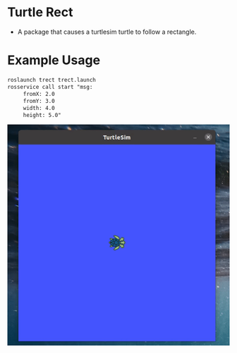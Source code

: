 # Turtle Rect
* A package that causes a turtlesim turtle to follow a rectangle.
# Example Usage
```
roslaunch trect trect.launch
rosservice call start "msg:
     fromX: 2.0
     fromY: 3.0
     width: 4.0
     height: 5.0"
```
![Demonstration](<demo/turtle_rect_start.gif>)